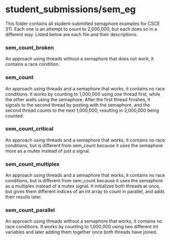 # student_submissions/sem_eg

This folder contains all student-submitted semaphore examples for CSCE 311. Each one is an attempt to count to 2,000,000, but each does so in a different way. Listed below are each file and their descriptions.

### sem_count_broken

An approach using threads without a semaphore that does not work, it contains a race condition.

### sem_count

An approach using threads and a semaphore that works, it contains no race conditions. It works by counting to 1,000,000 using one thread first, while the other waits using the semaphore. After the first thread finishes, it signals to the second thread by posting with the semaphore, and the second thread counts to the next 1,000,000, resulting in 2,000,000 being counted.

### sem_count_critical

An approach using threads and a semaphore that works, it contains no race conditions, but is different from sem_count because it uses the semaphore more as a mutex instead of just a signal.

### sem_count_multiplex

An approach using threads and a semaphore that works, it contains no race conditions, but is different from sem_count because it uses the semaphore as a multiplex instead of a mutex signal. It initializes both threads at once, but gives them different indices of an int array to count in parallel, and adds their results later.

### sem_count_parallel

An approach using threads without a semaphore that works, it contains no race conditions. It works by counting to 1,000,000 using two different int variables and later adding them together once both threads have joined.